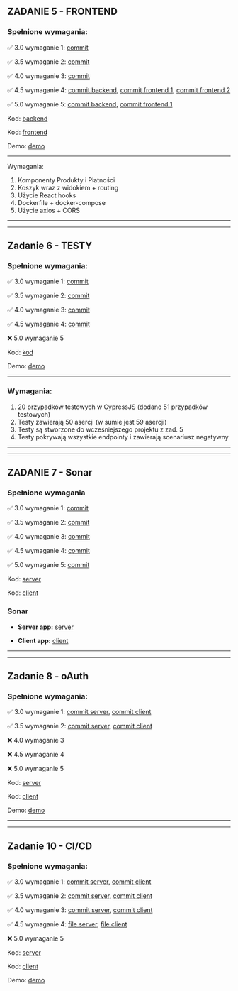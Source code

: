 ## ZADANIE 5 - FRONTEND


### Spełnione wymagania:
:white_check_mark: 3.0 wymaganie 1:  [commit](https://github.com/sasha-ishchuk/react-front/commit/d8df0a86929adf10d55eaadee43bf64883b24547)

:white_check_mark: 3.5 wymaganie 2:  [commit](https://github.com/sasha-ishchuk/react-front/commit/d8df0a86929adf10d55eaadee43bf64883b24547)

:white_check_mark: 4.0 wymaganie 3:  [commit](https://github.com/sasha-ishchuk/react-front/commit/d8df0a86929adf10d55eaadee43bf64883b24547)

:white_check_mark: 4.5 wymaganie 4:  [commit backend](https://github.com/sasha-ishchuk/golang-crud-app/commit/02f5614d8d08af348abce07264284f09ca530474),
[commit frontend 1](https://github.com/sasha-ishchuk/react-front/commit/53ec596c54ad6f171fa453b83ef2bdc2b5869f1b),
[commit frontend 2](https://github.com/sasha-ishchuk/react-front/commit/88e4e10af96acf5bca49fbc75520a2e93f16cedb)

:white_check_mark: 5.0 wymaganie 5:  [commit backend](https://github.com/sasha-ishchuk/golang-crud-app/commit/c8924ee02c9efe914259667463afd09fe5bc8555),
[commit frontend 1](https://github.com/sasha-ishchuk/react-front/commit/d8df0a86929adf10d55eaadee43bf64883b24547)

Kod: [backend](https://github.com/sasha-ishchuk/golang-crud-app)

Kod: [frontend](https://github.com/sasha-ishchuk/react-front)

Demo: [demo](https://github.com/sasha-ishchuk/react-front/blob/master/demo/react-frontend-demo.mp4)

___
Wymagania:

1. Komponenty Produkty i Płatności
2. Koszyk wraz z widokiem + routing
3. Użycie React hooks
4. Dockerfile + docker-compose
5. Użycie axios + CORS


___
___
## Zadanie 6 - TESTY

### Spełnione wymagania:
:white_check_mark: 3.0 wymaganie 1:  [commit](https://github.com/sasha-ishchuk/react-front/commit/673482d766ec391fbdf1b0a1379bdd33b0cff391)

:white_check_mark: 3.5 wymaganie 2:  [commit](https://github.com/sasha-ishchuk/react-front/commit/673482d766ec391fbdf1b0a1379bdd33b0cff391)

:white_check_mark: 4.0 wymaganie 3:  [commit](https://github.com/sasha-ishchuk/react-front/commit/673482d766ec391fbdf1b0a1379bdd33b0cff391)

:white_check_mark: 4.5 wymaganie 4:  [commit](https://github.com/sasha-ishchuk/react-front/commit/673482d766ec391fbdf1b0a1379bdd33b0cff391)

:x: 5.0 wymaganie 5

Kod: [kod](https://github.com/sasha-ishchuk/react-front/tree/master/cypress/e2e)

Demo: [demo](https://github.com/sasha-ishchuk/react-front/blob/master/demo/task_6/tests-demo.mp4)

___
### Wymagania:
1. 20 przypadków testowych w CypressJS (dodano 51 przypadków testowych)
2. Testy zawierają 50 asercji (w sumie jest 59 asercji)
3. Testy są stworzone do wcześniejszego projektu z zad. 5
4. Testy pokrywają wszystkie endpointy i zawierają scenariusz negatywny

___
___

## ZADANIE 7 - Sonar

### Spełnione wymagania
:white_check_mark: 3.0 wymaganie 1:  [commit](https://github.com/sasha-ishchuk/golang-crud-app/commit/5ec617bc76e496406a7ccca23858cac4cb325bfc)

:white_check_mark: 3.5 wymaganie 2:  [commit](https://github.com/sasha-ishchuk/golang-crud-app/commit/f787fec36a9b6cdbb8a27abc1e1848ff62068bf4)

:white_check_mark: 4.0 wymaganie 3:  [commit](https://github.com/sasha-ishchuk/golang-crud-app/commit/f787fec36a9b6cdbb8a27abc1e1848ff62068bf4)

:white_check_mark: 4.5 wymaganie 4:  [commit](https://github.com/sasha-ishchuk/golang-crud-app/commit/f787fec36a9b6cdbb8a27abc1e1848ff62068bf4)

:white_check_mark: 5.0 wymaganie 5:  [commit](https://github.com/sasha-ishchuk/react-front/commit/f82fd8a88827168fb68db79e84b0613d99210d16)


Kod: [server](https://github.com/sasha-ishchuk/golang-crud-app)

Kod: [client](https://github.com/sasha-ishchuk/react-front)


### Sonar 

- **Server app:** [server](https://sonarcloud.io/project/overview?id=sasha-ishchuk_golang-crud-app)

- **Client app:** [client](https://sonarcloud.io/project/overview?id=sasha-ishchuk_react-front)

___
___
## Zadanie 8 - oAuth

### Spełnione wymagania:
:white_check_mark: 3.0 wymaganie 1:  [commit server](https://github.com/sasha-ishchuk/golang-crud-app/commit/17e723b113f9a9bbe163a1f95a57bd819a4f57c2), 
[commit client](https://github.com/sasha-ishchuk/react-front/commit/832e41c0a4a2d398351a7e6a5d706d1256297108)

:white_check_mark: 3.5 wymaganie 2:  [commit server](https://github.com/sasha-ishchuk/golang-crud-app/commit/17e723b113f9a9bbe163a1f95a57bd819a4f57c2),
[commit client](https://github.com/sasha-ishchuk/react-front/commit/832e41c0a4a2d398351a7e6a5d706d1256297108)

:x: 4.0 wymaganie 3

:x: 4.5 wymaganie 4

:x: 5.0 wymaganie 5


Kod: [server](https://github.com/sasha-ishchuk/golang-crud-app)

Kod: [client](https://github.com/sasha-ishchuk/react-front)

Demo: [demo](https://github.com/sasha-ishchuk/golang-crud-app/blob/master/demo/zad8-demo.mp4)


___
___
## Zadanie 10 - CI/CD

### Spełnione wymagania:
:white_check_mark: 3.0 wymaganie 1:  [commit server](https://github.com/sasha-ishchuk/golang-crud-app/commit/7b3643d224e255942aecc577df7908ce8c20f9bd), 
[commit client](https://github.com/sasha-ishchuk/react-front/commit/0e42d69aef249d88010cd9aabac39c21b3fdb7f8)

:white_check_mark: 3.5 wymaganie 2:  [commit server](https://github.com/sasha-ishchuk/golang-crud-app/commit/7b3643d224e255942aecc577df7908ce8c20f9bd),
[commit client](https://github.com/sasha-ishchuk/react-front/commit/0e42d69aef249d88010cd9aabac39c21b3fdb7f8)

:white_check_mark: 4.0 wymaganie 3: [commit server](https://github.com/sasha-ishchuk/golang-crud-app/commit/dc59feb1bf5a30ab1154b06ce47023d64aee92fe),
[commit client](https://github.com/sasha-ishchuk/react-front/commit/5add0ad56999eb9055354bfd5f4f115be8b099b5)

:white_check_mark: 4.5 wymaganie 4: [file server](https://github.com/sasha-ishchuk/golang-crud-app/blob/master/.github/workflows/deploy.yml),
[file client](https://github.com/sasha-ishchuk/react-front/blob/master/.github/workflows/deploy.yml)

:x: 5.0 wymaganie 5


Kod: [server](https://github.com/sasha-ishchuk/golang-crud-app)

Kod: [client](https://github.com/sasha-ishchuk/react-front)

Demo: [demo](https://github.com/sasha-ishchuk/react-front/blob/master/demo/zad10-demo.mp4)
